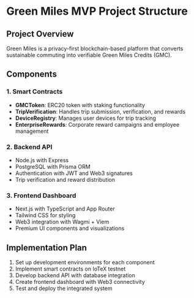 # Green Miles MVP Project Structure

## Project Overview
Green Miles is a privacy-first blockchain-based platform that converts sustainable commuting into verifiable Green Miles Credits (GMC).

## Components

### 1. Smart Contracts
- **GMCToken**: ERC20 token with staking functionality
- **TripVerification**: Handles trip submission, verification, and rewards
- **DeviceRegistry**: Manages user devices for trip tracking
- **EnterpriseRewards**: Corporate reward campaigns and employee management

### 2. Backend API
- Node.js with Express
- PostgreSQL with Prisma ORM
- Authentication with JWT and Web3 signatures
- Trip verification and reward distribution

### 3. Frontend Dashboard
- Next.js with TypeScript and App Router
- Tailwind CSS for styling
- Web3 integration with Wagmi + Viem
- Premium UI components and visualizations

## Implementation Plan
1. Set up development environments for each component
2. Implement smart contracts on IoTeX testnet
3. Develop backend API with database integration
4. Create frontend dashboard with Web3 connectivity
5. Test and deploy the integrated system